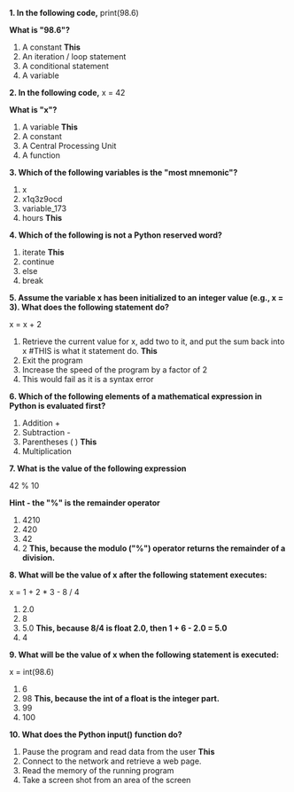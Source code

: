**1. In the following code,**
print(98.6)

**What is "98.6"?**

1) A constant **This**
2) An iteration / loop statement
3) A conditional statement
4) A variable


**2. In the following code,**
x = 42

**What is "x"?**

1) A variable **This**
2) A constant
3) A Central Processing Unit
4) A function


**3. Which of the following variables is the "most mnemonic"?**

1) x
2) x1q3z9ocd
3) variable_173
4) hours **This**


**4. Which of the following is not a Python reserved word?**

1) iterate **This**
2) continue
3) else
4) break


**5. Assume the variable x has been initialized to an integer value (e.g., x = 3). What does the following statement do?**

x = x + 2

1) Retrieve the current value for x, add two to it, and put the sum back into x #THIS is what it statement do. **This**
2) Exit the program
3) Increase the speed of the program by a factor of 2
4) This would fail as it is a syntax error


**6. Which of the following elements of a mathematical expression in Python is evaluated first?**

1) Addition +
2) Subtraction -
3) Parentheses ( ) **This**
4) Multiplication


**7. What is the value of the following expression**

42 % 10

**Hint - the "%" is the remainder operator**

1) 4210
2) 420
3) 42
4) 2 **This, because the modulo ("%") operator returns the remainder of a division.**


**8. What will be the value of x after the following statement executes:**

x = 1 + 2 * 3 - 8 / 4

1) 2.0
2) 8
3) 5.0 **This, because 8/4 is float 2.0, then 1 + 6 - 2.0 = 5.0**
4) 4


**9. What will be the value of x when the following statement is executed:**

x = int(98.6)

1) 6
2) 98 **This, because the int of a float is the integer part.**
3) 99
4) 100


**10. What does the Python input() function do?**

1) Pause the program and read data from the user **This**
2) Connect to the network and retrieve a web page.
3) Read the memory of the running program
4) Take a screen shot from an area of the screen